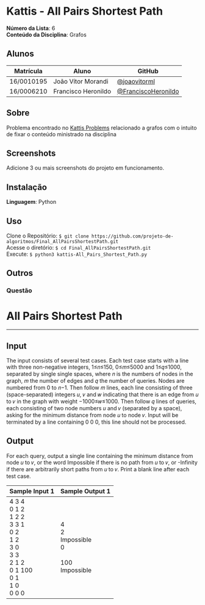# Kattis - All Pairs Shortest Path

**Número da Lista**: 6 <br>
**Conteúdo da Disciplina**: Grafos <br>

## Alunos

|Matrícula | Aluno | GitHub |
| -- | -- | -- |
| 16/0010195 | João Vítor Morandi | [@joaovitorml](https://github.com/joaovitorml) |
| 16/0006210 | Francisco Heronildo | [@FranciscoHeronildo](https://github.com/FranciscoHeronildo) |

## Sobre

Problema encontrado no [Kattis Problems](https://open.kattis.com/problems/allpairspath) relacionado a grafos com o intuito de fixar o conteúdo ministrado na disciplina

## Screenshots

Adicione 3 ou mais screenshots do projeto em funcionamento.

## Instalação

**Linguagem**: Python <br>

## Uso

Clone o Repositório: `$ git clone https://github.com/projeto-de-algoritmos/Final_AllPairsShortestPath.git` </br>
Acesse o diretório: `$ cd Final_AllPairsShortestPath.git` </br>
Execute: `$ python3 kattis-All_Pairs_Shortest_Path.py` </br>

## Outros

### Questão

<h1>All Pairs Shortest Path</h1>

---

<h2>Input</h2>

<p>The input consists of several test cases. Each test case starts with a line with three non-negative integers, 1≤𝑛≤150, 0≤𝑚≤5000 and 1≤𝑞≤1000, separated by single single spaces, where 𝑛 is the numbers of nodes in the graph, 𝑚 the number of edges and 𝑞 the number of queries. Nodes are numbered from 0 to 𝑛−1. Then follow 𝑚 lines, each line consisting of three (space-separated) integers 𝑢, 𝑣 and 𝑤 indicating that there is an edge from 𝑢 to 𝑣 in the graph with weight −1000≤𝑤≤1000. Then follow 𝑞 lines of queries, each consisting of two node numbers 𝑢 and 𝑣 (separated by a space), asking for the minimum distance from node 𝑢 to node 𝑣. Input will be terminated by a line containing 0 0 0, this line should not be processed.</p>

<h2>Output</h2>

<p>For each query, output a single line containing the minimum distance from node 𝑢 to 𝑣, or the word Impossible if there is no path from 𝑢 to 𝑣, or -Infinity if there are arbitrarily short paths from 𝑢 to 𝑣. Print a blank line after each test case.</p>

| Sample Input 1 | Sample Output 1 |
| :-- | :-- |
| 4 3 4 </br> 0 1 2 </br> 1 2 2 </br> 3 3 1 </br> 0 2 </br> 1 2 </br> 3 0 </br> 3 3 </br> 2 1 2 </br> 0 1 100 </br> 0 1 </br> 1 0 </br> 0 0 0 | 4 </br> 2 </br> Impossible </br> 0 </br> </br> 100 </br> Impossible |
